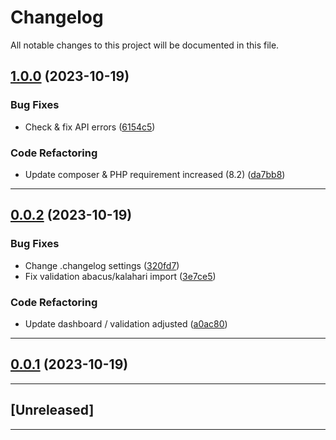 <!--- BEGIN HEADER -->
# Changelog

All notable changes to this project will be documented in this file.
<!--- END HEADER -->

## [1.0.0](https://github.com/Memurame/easy-customer-management/compare/v0.0.2...v1.0.0) (2023-10-19)

### Bug Fixes

* Check & fix API errors ([6154c5](https://github.com/Memurame/easy-customer-management/commit/6154c5093f498da08e89b8c172b738c104133f7b))

### Code Refactoring

* Update composer & PHP requirement increased (8.2) ([da7bb8](https://github.com/Memurame/easy-customer-management/commit/da7bb835d5bec317f3aab3327da5fc687a95ff27))


---

## [0.0.2](https://github.com/Memurame/easy-customer-management/compare/v0.0.1...v0.0.2) (2023-10-19)

### Bug Fixes

* Change .changelog settings ([320fd7](https://github.com/Memurame/easy-customer-management/commit/320fd7d5eae8fc0683e38bd21c17f53eda042d65))
* Fix validation abacus/kalahari import ([3e7ce5](https://github.com/Memurame/easy-customer-management/commit/3e7ce5c7081ae2c098d3e8dc276d0598525325d0))

### Code Refactoring

* Update dashboard / validation adjusted ([a0ac80](https://github.com/Memurame/easy-customer-management/commit/a0ac804b43e62ff1d74acc3f89a91c4bdba01d9b))


---

## [0.0.1](https://github.com/Memurame/easy-customer-management/compare/0.0.0...v0.0.1) (2023-10-19)

---

## [Unreleased]
---

